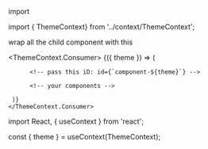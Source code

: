 import

import { ThemeContext} from '../context/ThemeContext';



wrap all the child component with  this 

<ThemeContext.Consumer>
  {({ theme }) => (

          <!-- pass this iD: id={`component-${theme}`} -->

          <!-- your components -->

     )}
    </ThemeContext.Consumer>

<alt>
import React, { useContext } from 'react';


const { theme } = useContext(ThemeContext);
